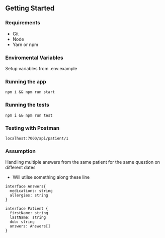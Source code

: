 
## Getting Started

### Requirements

- Git
- Node
- Yarn or npm

### Enviromental Variables

Setup variables from .env.example

### Running the app

```
npm i && npm run start
```

### Running the tests

```
npm i && npm run test
```

### Testing with Postman

```
localhost:7000/api/patient/1
```

### Assumption 
Handling multiple answers from the same patient for the same question on different dates 
- Will utilse something along these line

```
interface Answers{
  medications: string
  allergies: string
}

interface Patient {
  firstName: string
  lastName: string
  dob: string
  answers: Answers[]
}
```